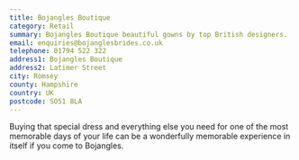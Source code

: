 ```yaml
---
title: Bojangles Boutique
category: Retail
summary: Bojangles Boutique beautiful gowns by top British designers.
email: enquiries@bojanglesbrides.co.uk
telephone: 01794 522 322
address1: Bojangles Boutique
address2: Latimer Street
city: Romsey
county: Hampshire
country: UK
postcode: SO51 8LA
---
```

Buying that special dress and everything else you need for one of the most memorable days of your life can be a wonderfully memorable experience in itself if you come to Bojangles.

